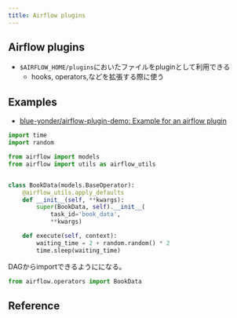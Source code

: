 ```yaml
---
title: Airflow plugins
---
```


## Airflow plugins
* `$AIRFLOW_HOME/plugins`においたファイルをpluginとして利用できる
    * hooks, operators,などを拡張する際に使う

## Examples
* [blue-yonder/airflow-plugin-demo: Example for an airflow plugin](https://github.com/blue-yonder/airflow-plugin-demo)

```python
import time
import random

from airflow import models
from airflow import utils as airflow_utils


class BookData(models.BaseOperator):
    @airflow_utils.apply_defaults
    def __init__(self, **kwargs):
        super(BookData, self).__init__(
            task_id='book_data',
            **kwargs)

    def execute(self, context):
        waiting_time = 2 + random.random() * 2
        time.sleep(waiting_time)
```

DAGからimportできるようにになる。

```python
from airflow.operators import BookData
```

## Reference
